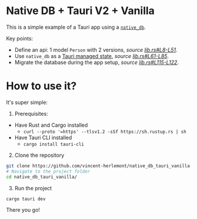 # Native DB + Tauri V2 + Vanilla

This is a simple example of a Tauri app using a [`native_db`](https://github.com/vincent-herlemont/native_db).

Key points:
- Define an api: 1 model `Person` with 2 versions, *source [lib.rs#L8-L51](https://github.com/vincent-herlemont/native_db_tauri_vanilla/blob/28a4b2d40fec115d5e50a71a3b3a227c52be1310/src-tauri/src/lib.rs#L8-L51)*.
- Use `native_db` as a [Tauri managed state](https://tauri.app/v1/guides/features/command/#accessing-managed-state), *source [lib.rs#L61-L85](https://github.com/vincent-herlemont/native_db_tauri_vanilla/blob/28a4b2d40fec115d5e50a71a3b3a227c52be1310/src-tauri/src/lib.rs#L61-L85)*.
- Migrate the database during the app setup, *source [lib.rs#L115-L122](https://github.com/vincent-herlemont/native_db_tauri_vanilla/blob/28a4b2d40fec115d5e50a71a3b3a227c52be1310/src-tauri/src/lib.rs#L115-L122)*.

# How to use it?

It's super simple:

1. Prerequisites:
  - Have Rust and Cargo installed
    - `curl --proto '=https' --tlsv1.2 -sSf https://sh.rustup.rs | sh`
  - Have Tauri CLI installed
    - `cargo install tauri-cli`

2. Clone the repository

```bash
git clone https://github.com/vincent-herlemont/native_db_tauri_vanilla.git
# Navigate to the project folder
cd native_db_tauri_vanilla/
```

3. Run the project

```bash
cargo tauri dev
```

There you go!
